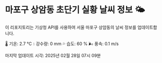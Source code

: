 
# 마포구 상암동 초단기 실황 날씨 정보 🌤️

이 리포지토리는 기상청 API를 사용하여 서울 마포구 상암동의 날씨 정보를 업데이트합니다. 

🌡️ 기온: 2.7 ℃
💧 강수량: 0 mm
💦 습도: 60 %
🌬️ 풍속: 0.1 m/s

마지막 업데이트 시각: 2025년 02월 28일 07시 09분    
